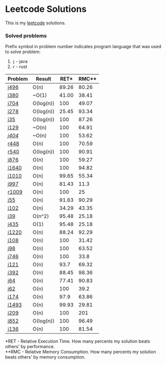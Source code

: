 # Leetcode Solutions

This is my [leetcode](https://leetcode.com/Vanderkast/) solutions.

### Solved problems

Prefix symbol in problem number indicates program language that was used to solve problem:

1. `j` - java
2. `r` - rust

| Problem                                                                                     | Result    | RET*  | RMC** |
|---------------------------------------------------------------------------------------------|-----------|-------|-------|
| [j496](https://leetcode.com/problems/next-greater-element-i/)                               | O(n)      | 89.26 | 80.26 |
| [j380](https://leetcode.com/problems/insert-delete-getrandom-o1/)                           | ~O(1)     | 41.00 | 38.41 |
| [j704](https://leetcode.com/problems/binary-search/)                                        | O(log(n)) | 100   | 49.07 |
| [j278](https://leetcode.com/problems/first-bad-version/)                                    | O(log(n)) | 25.45 | 93.34 |
| [j35](https://leetcode.com/problems/search-insert-position/)                                | O(log(n)) | 100   | 87.26 |
| [j129](https://leetcode.com/problems/sum-root-to-leaf-numbers/)                             | ~O(n)     | 100   | 64.91 |
| *[j404](https://leetcode.com/problems/sum-of-left-leaves/)*                                 | ~O(n)     | 100   | 53.62 |
| [r448](https://leetcode.com/problems/find-all-numbers-disappeared-in-an-array/)             | O(n)      | 100   | 70.59 |
| [r540](https://leetcode.com/problems/single-element-in-a-sorted-array/)                     | O(log(n)) | 100   | 90.91 |
| [j876](https://leetcode.com/problems/middle-of-the-linked-list/)                            | O(n)      | 100   | 59.27 |
| [j1640](https://leetcode.com/problems/check-array-formation-through-concatenation/)         | O(n)      | 100   | 94.82 |
| [j1010](https://leetcode.com/problems/pairs-of-songs-with-total-durations-divisible-by-60/) | O(n)      | 99.65 | 55.34 |
| [j997](https://leetcode.com/problems/find-the-town-judge/)                                  | O(n)      | 81.43 | 11.3  |
| [r1009](https://leetcode.com/problems/complement-of-base-10-integer/)                       | O(n)      | 100   | 25    |
| [j55](https://leetcode.com/problems/jump-game/)                                             | O(n)      | 91.63 | 90.29 |
| [j102](https://leetcode.com/problems/binary-tree-level-order-traversal/)                    | O(n)      | 34.29 | 43.35 |
| [j39](https://leetcode.com/problems/combination-sum/)                                       | O(n^2)    | 95.48 | 25.18 |
| [j435](https://leetcode.com/problems/poor-pigs/)                                            | O(1)      | 95.48 | 25.18 |
| [j1220](https://leetcode.com/problems/count-vowels-permutation/)                            | O(n)      | 88.24 | 92.29 |
| [j108](https://leetcode.com/problems/convert-sorted-array-to-binary-search-tree/)           | O(n)      | 100   | 31.42 |
| [j98](https://leetcode.com/problems/validate-binary-search-tree/)                           | O(n)      | 100   | 63.52 |
| [j746](https://leetcode.com/problems/min-cost-climbing-stairs/)                             | O(n)      | 100   | 33.8  |
| [j121](https://leetcode.com/problems/best-time-to-buy-and-sell-stock/)                      | O(n)      | 93.7  | 69.32 |
| [j392](https://leetcode.com/problems/is-subsequence/)                                       | O(n)      | 88.45 | 98.36 |
| [j64](https://leetcode.com/problems/minimum-path-sum/)                                      | O(n)      | 77.41 | 90.83 |
| [j62](https://leetcode.com/problems/unique-paths/)                                          | O(n)      | 100   | 39.2  |
| [j174](https://leetcode.com/problems/dungeon-game/)                                         | O(n)      | 97.9  | 63.86 |
| [j1493](https://leetcode.com/problems/longest-subarray-of-1s-after-deleting-one-element/)   | O(n)      | 99.93 | 29.81 |
| [j209](https://leetcode.com/problems/minimum-size-subarray-sum/)                            | O(n)      | 100   | 201   |
| [j852](https://leetcode.com/problems/peak-index-in-a-mountain-array/)                       | O(log(n)) | 100   | 96.49 |
| [j136](https://leetcode.com/problems/single-number/)                                        | O(n)      | 100   | 81.54 |

*RET - Relative Execution Time. How many percents my solution beats others' by performance.  
**RMC - Relative Memory Consumption. How many percents my solution beats others' by memory consumption.
